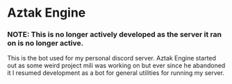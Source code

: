 ﻿# Aztak Engine

### NOTE: This is no longer actively developed as the server it ran on is no longer active.

This is the bot used for my personal discord server. Aztak Engine started out as some weird project mili was working on but ever since he abandoned it I resumed development as a bot for general utilities for running my server.
